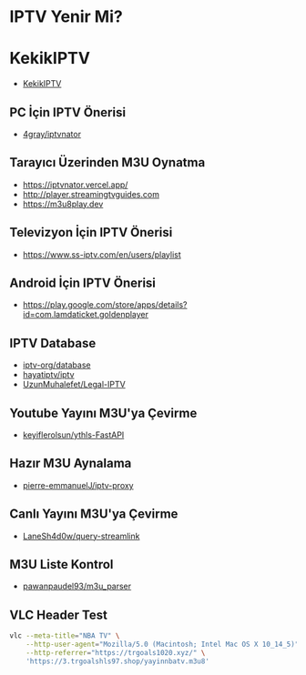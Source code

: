 # IPTV Yenir Mi?

# KekikIPTV

- [KekikIPTV](https://raw.githubusercontent.com/keyiflerolsun/IPTV_YenirMi/main/Kanallar/KekikAkademi.m3u)

## PC İçin IPTV Önerisi

- [4gray/iptvnator](https://github.com/4gray/iptvnator/releases)

## Tarayıcı Üzerinden M3U Oynatma

- https://iptvnator.vercel.app/
- http://player.streamingtvguides.com
- https://m3u8play.dev

## Televizyon İçin IPTV Önerisi

- https://www.ss-iptv.com/en/users/playlist

## Android İçin IPTV Önerisi

- https://play.google.com/store/apps/details?id=com.lamdaticket.goldenplayer

## IPTV Database

- [iptv-org/database](https://iptv-org.github.io/)
- [hayatiptv/iptv](https://github.com/hayatiptv/iptv)
- [UzunMuhalefet/Legal-IPTV](https://github.com/UzunMuhalefet/Legal-IPTV)

## Youtube Yayını M3U'ya Çevirme

- [keyiflerolsun/ythls-FastAPI](https://github.com/keyiflerolsun/ythls-FastAPI)

## Hazır M3U Aynalama

- [pierre-emmanuelJ/iptv-proxy](https://github.com/pierre-emmanuelJ/iptv-proxy)

## Canlı Yayını M3U'ya Çevirme

- [LaneSh4d0w/query-streamlink](https://github.com/LaneSh4d0w/query-streamlink)

## M3U Liste Kontrol

- [pawanpaudel93/m3u_parser](https://github.com/pawanpaudel93/m3u_parser)

## VLC Header Test

```bash
vlc --meta-title="NBA TV" \
    --http-user-agent="Mozilla/5.0 (Macintosh; Intel Mac OS X 10_14_5)" \
    --http-referrer="https://trgoals1020.xyz/" \
    'https://3.trgoalshls97.shop/yayinnbatv.m3u8'
```